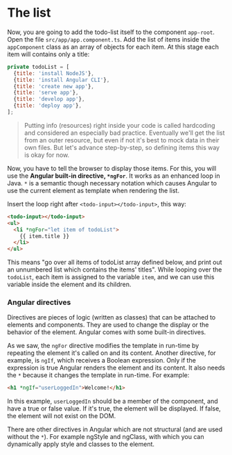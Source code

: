 # The list

Now, you are going to add the todo-list itself to the component `app-root`. Open the file `src/app/app.component.ts`. Add the list of items inside the `appComponent` class as an array of objects for each item. At this stage each item will contains only a title:

```js
private todoList = [
  {title: 'install NodeJS'},
  {title: 'install Angular CLI'},
  {title: 'create new app'},
  {title: 'serve app'},
  {title: 'develop app'},
  {title: 'deploy app'},
];
```

> Putting info \(resources\) right inside your code is called hardcoding and considered an especially bad practice. Eventually we'll get the list from an outer resource, but even if not it's best to mock data in their own files. But let's advance step-by-step, so defining items this way is okay for now.

Now, you have to tell the browser to display those items. For this, you will use the **Angular built-in directive, `*ngFor`**. It works as an enhanced loop in Java. `*` is a semantic though necessary notation which causes Angular to use the current element as template when rendering the list.

Insert the loop right after `<todo-input></todo-input>`, this way:

```html
<todo-input></todo-input>
<ul>
  <li *ngFor="let item of todoList">
    {{ item.title }}
  </li>
</ul>
```

This means "go over all items of todoList array defined below, and print out an unnumbered list which contains the items' titles". While looping over the `todoList`, each item is assigned to the variable `item`, and we can use this variable inside the element and its children.

### Angular directives

Directives are pieces of logic \(written as classes\) that can be attached to elements and components. They are used to change the display or the behavior of the element. Angular comes with some built-in directives.

As we saw, the `ngFor` directive modifies the template in run-time by repeating the element it's called on and its content. Another directive, for example, is `ngIf`, which receives a Boolean expression. Only if the expression is true Angular renders the element and its content.  It also needs the `*` because it changes the template in run-time. For example:

```html
<h1 *ngIf="userLoggedIn">Welcome!</h1>
```

In this example, `userLoggedIn` should be a member of the component, and have a true or false value. If it's true, the element will be displayed. If false, the element will not exist on the DOM.

There are other directives in Angular which are not structural \(and are used without the `*`\). For example ngStyle and ngClass, with which you can dynamically apply style and classes to the element.

